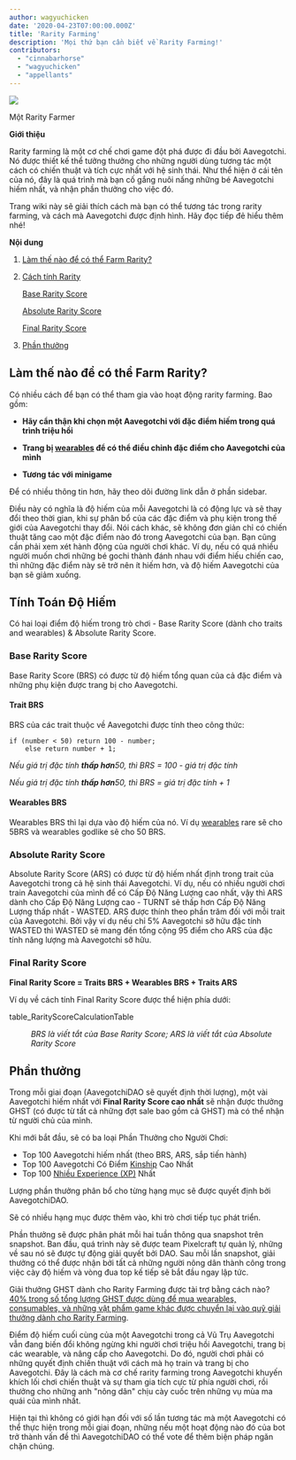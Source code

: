 ```yaml
---
author: wagyuchicken
date: '2020-04-23T07:00:00.000Z'
title: 'Rarity Farming'
description: 'Mọi thứ bạn cần biết về Rarity Farming!'
contributors:
  - "cinnabarhorse"
  - "wagyuchicken"
  - "appellants"
---
```


<div class="headerImageContainer">
<img class="headerImage" src="/rarity-farming/rarity-farming.png">
<p class="headerImageText">Một Rarity Farmer</p>
</div>

**Giới thiệu**

Rarity farming là một cơ chế chơi game đột phá được đi đầu bởi Aavegotchi. Nó được thiết kế thể tưởng thưởng cho những người dùng tương tác một cách có chiến thuật và tích cực nhất với hệ sinh thái. Như thể hiện ở cái tên của nó, đây là quá trình mà bạn cố gắng nuôi nấng những bé Aavegotchi hiếm nhất, và nhận phần thưởng cho việc đó.

Trang wiki này sẽ giải thích cách mà bạn có thể tương tác trong rarity farming, và cách mà Aavegotchi được định hình. Hãy đọc tiếp đẻ hiểu thêm nhé!

<div class="contentsBox">

**Nội dung**

<ol>
<li><a href=#how-do-i-rarity-farm->Làm thế nào để có thể Farm Rarity?</a></p>
<li><a href=#calculating-rarity>Cách tính Rarity</a></li>
<p><a href=#base-rarity-score>Base Rarity Score</a></p>
<p><a href=#absolute-rarity-score>Absolute Rarity Score</a></p>
<p> <a href=#final-rarity-score>Final Rarity Score</a></p>
<li><a href=#rewards>Phần thưởng</a></li>
</ol>

</div>

## **Làm thế nào để có thể Farm Rarity?**
Có nhiều cách để bạn có thể tham gia vào hoạt động rarity farming. Bao gồm:

* **Hãy cẩn thận khi chọn một Aavegotchi với đặc điểm hiếm trong quá trình triệu hồi**

* **Trang bị [wearables](/posts/wearables) để có thể điều chỉnh đặc điểm cho Aavegotchi của mình**

* **Tương tác với minigame**

Để có nhiều thông tin hơn, hãy theo dõi đường link dẫn ở phần sidebar.

Điều này có nghĩa là độ hiếm của mỗi Aavegotchi là có động lực và sẽ thay đổi theo thời gian, khi sự phân bổ của các đặc điểm và phụ kiện trong thế giới của Aavegotchi thay đổi. Nói cách khác, sẽ không đơn giản chỉ có chiến thuật tăng cao một đặc điểm nào đó trong Aavegotchi của bạn. Bạn cũng cần phải xem xét hành động của người chơi khác. Ví dụ, nếu có quá nhiều người muốn chơi những bé gochi thành đánh nhau với điểm hiếu chiến cao, thì những đặc điểm này sẽ trở nên ít hiếm hơn, và độ hiếm Aavegotchi của bạn sẽ giảm xuống.

## **Tính Toán Độ Hiếm**

Có hai loại điểm độ hiếm trong trò chơi - Base Rarity Score (dành cho traits and wearables) & Absolute Rarity Score.

### Base Rarity Score

Base Rarity Score (BRS) có được từ độ hiếm tổng quan của cả đặc điểm và những phụ kiện được trang bị cho Aavegotchi.

#### Trait BRS

BRS của các trait thuộc về Aavegotchi được tính theo công thức:

```
if (number < 50) return 100 - number;
    else return number + 1;
```

*Nếu giá trị đặc tính **thấp hơn**50, thì BRS = 100 - giá trị đặc tính*

*Nếu giá trị đặc tính **thấp hơn**50, thì BRS = giá trị đặc tính + 1*

#### Wearables BRS

Wearables BRS thì lại dựa vào độ hiếm của nó. Ví dụ [wearables](https://wiki.aavegotchi.com/en/wearables) rare sẽ cho 5BRS và wearables godlike sẽ cho 50 BRS.

### Absolute Rarity Score

Absolute Rarity Score (ARS) có được từ độ hiếm nhất định trong trait của Aavegotchi trong cả hệ sinh thái Aavegotchi. Ví dụ, nếu có nhiều người chơi train Aavegotchi của mình để có Cấp Độ Năng Lượng cao nhất, vậy thì ARS dành cho Cấp Độ Năng Lượng cao - TURNT sẽ thấp hơn Cấp Độ Năng Lượng thấp nhất - WASTED. ARS được thính theo phần trăm đối với mỗi trait của Aavegotchi. Bởi vậy ví dụ nếu chỉ 5% Aavegotchi sỡ hữu đặc tính WASTED thì WASTED sẽ mang đến tổng cộng 95 điểm cho ARS của đặc tính năng lượng mà Aavegotchi sỡ hữu.

### Final Rarity Score

<b>Final Rarity Score = Traits BRS + Wearables BRS + Traits ARS</b>

Ví dụ về cách tính Final Rarity Score được thể hiện phía dưới:

table_RarityScoreCalculationTable
<p style="margin-left: 2.8em"><i>BRS là viết tắt của Base Rarity Score; ARS là viết tắt của Absolute Rarity Score</i></p>

## Phần thưởng

Trong mỗi giai đoạn (AavegotchiDAO sẽ quyết định thời lượng), một vài Aavegotchi hiếm nhất với **Final Rarity Score cao nhất** sẽ nhận được thưởng GHST (có được từ tất cả những đợt sale bao gồm cả GHST) mà có thể nhận từ người chủ của mình.

Khi mới bắt đầu, sẽ có ba loại Phần Thưởng cho Người Chơi:
* Top 100 Aavegotchi hiếm nhất (theo BRS, ARS, sắp tiến hành)
* Top 100 Aavegotchi Có Điểm [Kinship](/traits#kinship) Cao Nhất
* Top 100 [Nhiều Experience (XP)](/traits#experience) Nhất

Lượng phần thưởng phân bổ cho từng hạng mục sẽ được quyết định bởi AavegotchiDAO.

Sẽ có nhiều hạng mục được thêm vào, khi trò chơi tiếp tục phát triển.

Phần thưởng sẽ được phân phát mỗi hai tuần thông qua snapshot trên snapshot. Ban đầu, quá trình này sẽ được team Pixelcraft tự quản lý, những về sau nó sẽ được tự động giải quyết bởi DAO. Sau mỗi lần snapshot, giải thưởng có thể được nhận bởi tất cả những người nông dân thành công trong việc cày độ hiếm và vòng đua top kế tiếp sẽ bắt đầu ngay lập tức.

Giải thưởng GHST dành cho Rarity Farming được tài trợ bằng cách nào? [40% trong số tổng lượng GHST được dùng để mua wearables, consumables, và những vật phẩm game khác được chuyển lại vào quỹ giải thưởng dành cho Rarity Farming](https://aavegotchi.medium.com/rarity-farming-has-arrived-heres-how-to-play-1f1d3342dbc8).

Điểm độ hiếm cuối cùng của một Aavegotchi trong cả Vũ Trụ Aavegotchi vẫn đang biến đổi không ngừng khi người chơi triệu hồi Aavegotchi, trang bị các wearable, và nâng cấp cho Aavegotchi. Do đó, người chơi phải có những quyết định chiến thuật với cách mà họ train và trang bị cho Aavegotchi. Đây là cách mà cơ chế rarity farming trong Aavegotchi khuyến khích lối chơi chiến thuật và sự tham gia tích cực từ phía người chơi, rồi thưởng cho những anh "nông dân" chịu cày cuốc trên những vụ mùa ma quái của mình nhất.

Hiện tại thì không có giới hạn đối với số lần tương tác mà một Aavegotchi có thể thực hiện trong mỗi giai đoạn, những nếu một hoạt động nào đó của bot trở thành vấn đề thì AavegotchiDAO có thể vote để thêm biện pháp ngăn chặn chúng.



